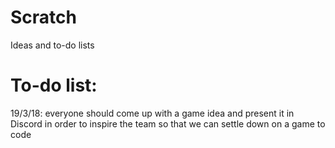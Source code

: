 # Scratch
Ideas and to-do lists

# To-do list:
19/3/18: everyone should come up with a game idea and present it in Discord in order to inspire the team so that we can settle down on a game to code
